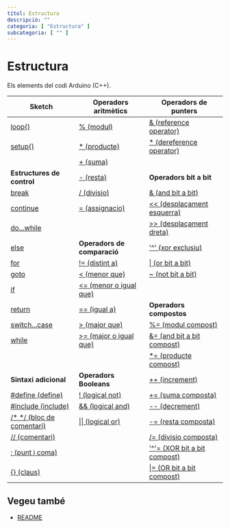 ```yaml
---
títol: Estructura
descripció: ""
categoria: [ "Estructura" ]
subcategoria: [ "" ]
---
```


# Estructura

Els elements del codi Arduino (C++).

| **Sketch**                                                        | **Operadors aritmètics**                                       | **Operadors de punters**                                        |
|-------------------------------------------------------------------|----------------------------------------------------------------|-----------------------------------------------------------------|
| [loop()](./Sketch/loop.md)                                        | [% (modul)](./Operadors-aritmetics/modul.md)                   | [& (reference operator)](./Operadors-punters/referencia.md)     |
| [setup()](./Sketch/setup.md)                                      | [* (producte)](./Operadors-aritmetics/producte.md)             | [* (dereference operator)](./Operadors-punters/dereferencia.md) |
|                                                                   | [+ (suma)](./Operadors-aritmetics/suma)                        |                                                                 |
| **Estructures de control**                                        | [- (resta)](./Operadors-aritmetics/resta.md)                   | **Operadors bit a bit**                                         |
| [break](./Control/break.md)                                       | [/ (divisio)](./Operadors-aritmetics/divisio.md)               | [& (and bit a bit)](./Operadors-bitabit/bitabitand.md)          |
| [continue](./Control/continue.md)                                 | [= (assignacio)](./Operadors-aritmetics/assignacio.md)         | [<< (desplaçament esquerra)](./Operadors-bitabit/mouesquerra.md)|
| [do...while](./Control/dowhile.md)                                |                                                                | [>> (desplaçament dreta)](./Operadors-bitabit/moudreta.md)      |
| [else](./Control/else.md)                                         | **Operadors de comparació**                                    | ['^' (xor exclusiu)](./Operadors-bitabit/xor.md)                  |
| [for](./Control/for.md)                                           | [!= (distint a)](./Operadors-comparacio/distint.md)            | [\| (or bit a bit)](./Operadors-bitabit/bitabitor.md)           |
| [goto](./Control/goto.md)                                         | [< (menor que)](./Operadors-comparacio/menor.md)               | [~ (not bit a bit)](./Operadors-bitabit/bitabitno.md)           |
| [if](./Control/if.md)                                             | [<= (menor o igual que)](./Operadors-comparacio/menorigual.md) |                                                                 |
| [return](./Control/return.md)                                     | [== (igual a)](./Operadors-comparacio/igual.md)                |**Operadors compostos** |
| [switch...case](./Control/switchcase.md)                          | [> (major que)](./Operadors-comparacio/major.md)               | [%= (modul compost)](./Operdors-compostos/modulcompost.md)      |
| [while](./Control/while.md)                                       | [>= (major o igual que)](./Operadors-comparacio/majorigual.md) | [&= (and bit a bit compost)](./Operdors-compostos/andcompost.md) |
|                                                                   |                                                                | [*= (producte compost)](./Operdors-compostos/productecompost.md) |
| **Sintaxi adicional**                                             | **Operadors Booleans**                                         | [++ (increment)](./Operdors-compostos/increment.md)             |
| [#define (define)](./Sintaxi-adicional/define.md)                 | [! (logical not)](./Operadors-booleans/nologic.md)             | [+= (suma composta)](./Operdors-compostos/sumacompost.md)       |
| [#include (include)](./Sintaxi-adicional/include.md)              | [&& (logical and)](./Operadors-booleans/andlogic.md)           | [-- (decrement)](./Operdors-compostos/decrement.md)             |
| [/* */ (bloc de comentari)](./Sintaxi-adicional/bloccomentari.md) | [\|\| (logical or)](./Operadors-booleans/orlogic.md)           | [-= (resta composta)](./Operdors-compostos/restacompost.md)     |
| [// (comentari)](./Sintaxi-adicional/comentari.md)                |                                                                | [/= (divisio composta)](./Operdors-compostos/divisiocomposta.md) |
| [; (punt i coma)](./Sintaxi-adicional/punticoma.md)               |                                                                | ['^'= (XOR bit a bit compost)](./Operadors-compostos/xorcompost.md) |
| [{} (claus)](./Sintaxi-adicional/claus.md)                        |                                                                | [\|= (OR bit a bit compost)](./Operdors-compostos/orbitabitcompost.md) |

## Vegeu també

*  [README](../../README.md)
